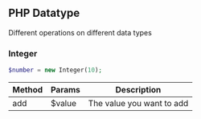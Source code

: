 ## PHP Datatype

Different operations on different data types

### Integer

```php
$number = new Integer(10);
```

| Method | Params | Description               |
| ------ | ------ | ------------------------- |
| add    | $value | The value you want to add |
